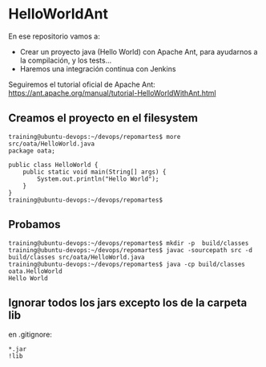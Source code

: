 # HelloWorldAnt

En ese repositorio vamos a:

* Crear un proyecto java (Hello World) con Apache Ant, para ayudarnos a la compilación, y los tests...
* Haremos una integración continua con Jenkins

Seguiremos el tutorial oficial de Apache Ant:
https://ant.apache.org/manual/tutorial-HelloWorldWithAnt.html

## Creamos el proyecto en el filesystem

```
training@ubuntu-devops:~/devops/repomartes$ more src/oata/HelloWorld.java
package oata;

public class HelloWorld {
    public static void main(String[] args) {
        System.out.println("Hello World");
    }
}
training@ubuntu-devops:~/devops/repomartes$
```

## Probamos

```
training@ubuntu-devops:~/devops/repomartes$ mkdir -p  build/classes
training@ubuntu-devops:~/devops/repomartes$ javac -sourcepath src -d build/classes src/oata/HelloWorld.java
training@ubuntu-devops:~/devops/repomartes$ java -cp build/classes oata.HelloWorld
Hello World
```

## Ignorar todos los jars excepto los de la carpeta lib

en .gitignore:
```
*.jar
!lib
```
